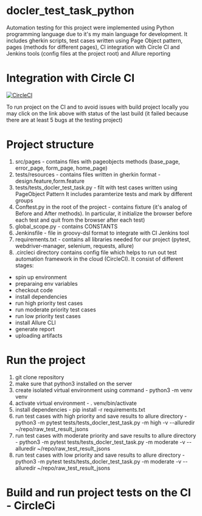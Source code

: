 # docler_test_task_python

Automation testing for this project were implemented using Python programming language due to it's my main language for development. It includes gherkin scripts, test cases written using Page Object pattern, pages (methods for different pages), CI integration with Circle CI and Jenkins tools (config files at the project root) and Allure reporting

# Integration with Circle CI
[![CircleCI](https://circleci.com/gh/vitaliisotnichenko/docler_test_task_python.svg?style=svg)](https://circleci.com/gh/vitaliisotnichenko/docler_test_task_python)

To run project on the CI and to avoid issues with build project locally you may click on the link above with status of the last build (it failed because there are at least 5 bugs at the testing project)


# Project structure
1. src/pages - contains files with pageobjects methods (base_page, error_page, form_page, home_page)
2. tests/resources - contains files written in gherkin format - design.feature,form.feature
3. tests/tests_docler_test_task.py - filt with test cases written using PageObject Pattern
It includes paramterize tests and mark by different groups
4. Conftest.py in the root of the project - contains fixture (it's analog of Before and After methods). In particular, it initialize the browser before each test and quit from the browser after each test)
5. global_scope.py - contains CONSTANTS
6. Jenkinsfile - file in groovy-dsl format to integrate with CI Jenkins tool
7. requirements.txt - contains all libraries needed for our project (pytest, webdriver-manager, selenium, requests, allure)
8. .circleci directory contains config file which helps to run out test automation framework in the cloud (CircleCI).
It consist of different stages:
- spin up environment
- preparaing env variables
- checkout code
- install dependencies
- run high priority test cases
- run moderate priority test cases
- run low priority test cases
- install Allure CLI
- generate report
- uploading artifacts

# Run the project
1. git clone repository
2. make sure that python3 installed on the server
3. create isolated virtual environment using command - python3 -m venv venv
4. activate virtual environment - . venv/bin/activate
5. install dependencies - pip install -r requirements.txt
6. run test cases with high priority and save results to allure directory - python3 -m pytest tests/tests_docler_test_task.py -m high -v --alluredir ~/repo/raw_test_result_jsons
7. run test cases with moderate priority and save results to allure directory - python3 -m pytest tests/tests_docler_test_task.py -m moderate -v --alluredir ~/repo/raw_test_result_jsons
8. run test cases with low priority and save results to allure directory - python3 -m pytest tests/tests_docler_test_task.py -m moderate -v --alluredir ~/repo/raw_test_result_jsons

# Build and run project tests on the CI - CircleCi
